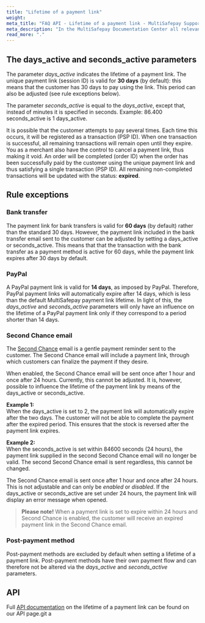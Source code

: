 ```yaml
---
title: "Lifetime of a payment link"
weight:
meta_title: "FAQ API - Lifetime of a payment link - MultiSafepay Support"
meta_description: "In the MultiSafepay Documentation Center all relevant information regarding our Plugins and API. As well as Support pages for Payment Method, Tools and General Questions. You can also find the contact details of our Support Team and Integration Team."
read_more: "."
---
```


## The days_active and seconds_active parameters
The parameter <i>days_active</i> indicates the lifetime of a payment link. The unique payment link (session ID) is valid for **30 days** (by default): this means that the customer has 30 days to pay using the link. This period can also be adjusted (see rule exceptions below). 

The parameter <i>seconds_active</i> is equal to the <i>days_active</i>, except that, instead of minutes it is specified in seconds. Example: 86.400 seconds_active is 1 days_active.

It is possible that the customer attempts to pay several times. Each time this occurs, it will be registered as a transaction (PSP ID). When one transaction is successful, all remaining transactions will remain open until they expire. You as a merchant also have the control to cancel a payment link, thus making it void. An order will be completed (order ID) when the order has been successfully paid by the customer using the unique payment link and thus satisfying a single transaction (PSP ID). All remaining non-completed transactions will be updated with the status: **expired**.


## Rule exceptions

### Bank transfer
The payment link for bank transfers is valid for **60 days** (by default) rather than the standard 30 days. However, the payment link included in the bank transfer email sent to the customer can be adjusted by setting a days_active or seconds_active. This means that that the transaction with the bank transfer as a payment method is active for 60 days, while the payment link expires after 30 days by default. 

### PayPal    
A PayPal payment link is valid for **14 days**, as imposed by PayPal. Therefore, PayPal payment links will automatically expire after 14 days, which is less than the default MultiSafepay payment link lifetime. In light of this, the <i>days_active</i> and <i>seconds_active</i> parameters will only have an influence on the lifetime of a PayPal payment link only if they correspond to a period shorter than 14 days. 

### Second Chance email
The [Second Chance](/tools/second-chance/) email is a gentle payment reminder sent to the customer. The Second Chance email will include a payment link, through which customers can finalize the payment if they desire.

When enabled, the Second Chance email will be sent once after 1 hour and once after 24 hours. Currently, this cannot be adjusted. It is, however, possible to influence the lifetime of the payment link by means of the days_active or seconds_active. 

**Example 1:**      
When the days_active is set to 2, the payment link will automatically expire after the two days. The customer will not be able to complete the payment after the expired period. This ensures that the stock is reversed after the payment link expires.

**Example 2:**    
When the seconds_active is set within 84600 seconds (24 hours), the payment link supplied in the second Second Chance email will no longer be valid. The second Second Chance email is sent regardless, this cannot be changed. 

The Second Chance email is sent once after 1 hour and once after 24 hours. This is not adjustable and can only be _enabled_ or _disabled_. If the days_active or seconds_active are set under 24 hours, the payment link will display an error message when opened. 

> **Please note!** When a payment link is set to expire within 24 hours and Second Chance is enabled, the customer will receive an expired payment link in the Second Chance email. 

### Post-payment method 
Post-payment methods are excluded by default when setting a lifetime of a payment link. Post-payment methods have their own payment flow and can therefore not be altered via the <i>days_active</i> and <i>seconds_active</i> parameters.


## API 
Full [API documentation](/api/#days-active-seconds-active) on the lifetime of a payment link can be found on our API page.git a



